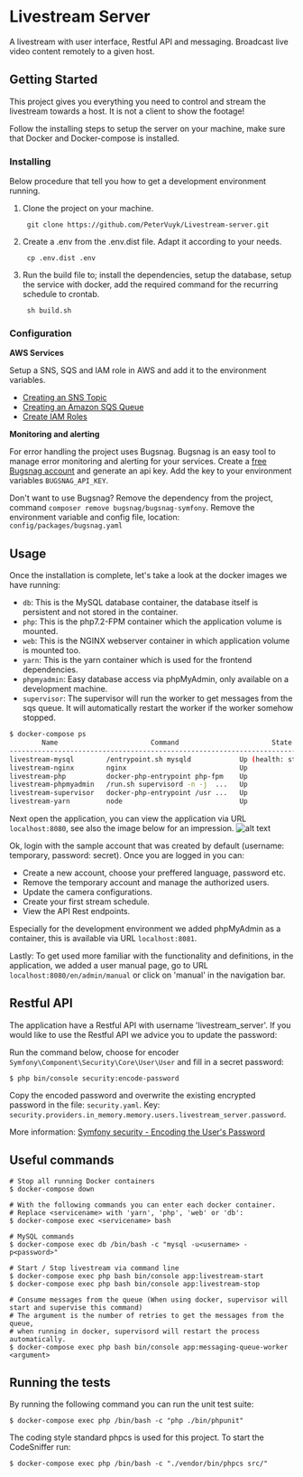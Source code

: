 # Livestream Server

A livestream with user interface, Restful API and messaging. Broadcast live video content remotely to a given host.

## Getting Started

This project gives you everything you need to control and stream the livestream towards a host. It is not a client to show the footage!

Follow the installing steps to setup the server on your machine, make sure that Docker and Docker-compose is installed.

### Installing

Below procedure that tell you how to get a development environment running.

1. Clone the project on your machine.

        git clone https://github.com/PeterVuyk/Livestream-server.git

2. Create a .env from the .env.dist file. Adapt it according to your needs.

        cp .env.dist .env

3. Run the build file to; install the dependencies, setup the database, setup the service with docker, add the required command for the recurring schedule to crontab.

        sh build.sh

### Configuration

**AWS Services**

Setup a SNS, SQS and IAM role in AWS and add it to the environment variables.
- [Creating an SNS Topic](https://docs.aws.amazon.com/sns/latest/api/API_CreateTopic.html)
- [Creating an Amazon SQS Queue](https://docs.aws.amazon.com/AWSSimpleQueueService/latest/SQSDeveloperGuide/sqs-create-queue.html)
- [Create IAM Roles](https://docs.aws.amazon.com/IAM/latest/UserGuide/id_roles_create.html)

**Monitoring and alerting**

For error handling the project uses Bugsnag. Bugsnag is an easy tool to manage error monitoring and alerting for your services. Create a [free Bugsnag account](https://www.bugsnag.com/) and generate an api key. Add the key to your environment variables `BUGSNAG_API_KEY`.

Don't want to use Bugsnag? Remove the dependency from the project, command `composer remove bugsnag/bugsnag-symfony`. Remove the environment variable and config file, location: `config/packages/bugsnag.yaml`

## Usage

Once the installation is complete, let's take a look at the docker images we have running:

- `db`: This is the MySQL database container, the database itself is persistent and not stored in the container.
- `php`: This is the php7.2-FPM container which the application volume is mounted.
- `web`: This is the NGINX webserver container in which application volume is mounted too.
- `yarn`: This is the yarn container which is used for the frontend dependencies.
- `phpmyadmin`: Easy database access via phpMyAdmin, only available on a development machine.
- `supervisor`: The supervisor will run the worker to get messages from the sqs queue. It will automatically restart the worker if the worker somehow stopped. 

```bash
$ docker-compose ps
        Name                       Command                       State                         Ports              
------------------------------------------------------------------------------------------------------------------
livestream-mysql        /entrypoint.sh mysqld            Up (health: starting)   0.0.0.0:3306->3306/tcp, 33060/tcp
livestream-nginx        nginx                            Up                      443/tcp, 0.0.0.0:8080->80/tcp    
livestream-php          docker-php-entrypoint php-fpm    Up                      0.0.0.0:9000->9000/tcp           
livestream-phpmyadmin   /run.sh supervisord -n -j  ...   Up                      0.0.0.0:8081->80/tcp, 9000/tcp   
livestream-supervisor   docker-php-entrypoint /usr ...   Up                      9000/tcp                         
livestream-yarn         node                             Up                                                       
```

Next open the application, you can view the application via URL `localhost:8080`, see also the image below for an impression.
![alt text](https://github.com/PeterVuyk/Livestream-server/blob/master/assets/images/example.png)

Ok, login with the sample account that was created by default (username: temporary, password: secret). Once you are logged in you can:

- Create a new account, choose your preffered language, password etc.
- Remove the temporary account and manage the authorized users.
- Update the camera configurations.
- Create your first stream schedule.
- View the API Rest endpoints.

Especially for the development environment we added phpMyAdmin as a container, this is available via URL `localhost:8081`.

Lastly: To get used more familiar with the functionality and definitions, in the application, we added a user manual page, go to URL `localhost:8080/en/admin/manual` or click on 'manual' in the navigation bar. 

## Restful API

The application have a Restful API with username 'livestream_server'. If you would like to use the Restful API we advice you to update the password:

Run the command below, choose for encoder `Symfony\Component\Security\Core\User\User` and fill in a secret password:

    $ php bin/console security:encode-password

Copy the encoded password and overwrite the existing encrypted password in the file: `security.yaml`. Key: `security.providers.in_memory.memory.users.livestream_server.password`.

More information: [Symfony security - Encoding the User's Password](https://symfony.com/doc/4.0/security.html#b-configuring-how-users-are-loaded)

## Useful commands

    # Stop all running Docker containers
    $ docker-compose down
    
    # With the following commands you can enter each docker container.
    # Replace <servicename> with 'yarn', 'php', 'web' or 'db':
    $ docker-compose exec <servicename> bash
    
    # MySQL commands
    $ docker-compose exec db /bin/bash -c "mysql -u<username> -p<password>"
    
    # Start / Stop livestream via command line
    $ docker-compose exec php bash bin/console app:livestream-start
    $ docker-compose exec php bash bin/console app:livestream-stop
    
    # Consume messages from the queue (When using docker, supervisor will start and supervise this command)
    # The argument is the number of retries to get the messages from the queue, 
    # when running in docker, supervisord will restart the process automatically.
    $ docker-compose exec php bash bin/console app:messaging-queue-worker <argument>

## Running the tests

By running the following command you can run the unit test suite:

    $ docker-compose exec php /bin/bash -c "php ./bin/phpunit"

The coding style standard phpcs is used for this project. To start the CodeSniffer run:

    $ docker-compose exec php /bin/bash -c "./vendor/bin/phpcs src/"
